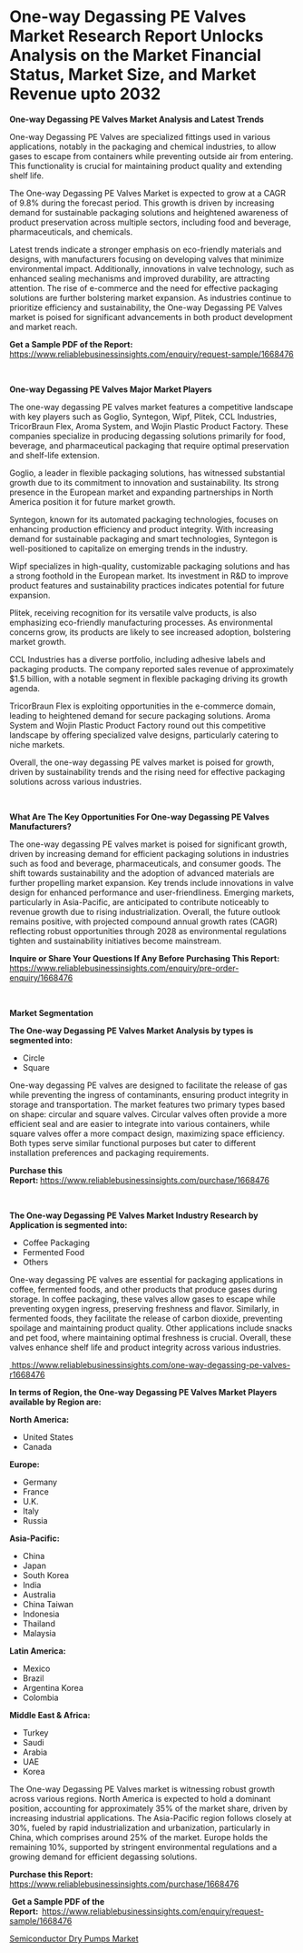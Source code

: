 <p><h1>One-way Degassing PE Valves Market Research Report Unlocks Analysis on the Market Financial Status, Market Size, and Market Revenue upto 2032</h1></p><p><strong>One-way Degassing PE Valves Market Analysis and Latest Trends</strong></p>
<p><p>One-way Degassing PE Valves are specialized fittings used in various applications, notably in the packaging and chemical industries, to allow gases to escape from containers while preventing outside air from entering. This functionality is crucial for maintaining product quality and extending shelf life.</p><p>The One-way Degassing PE Valves Market is expected to grow at a CAGR of 9.8% during the forecast period. This growth is driven by increasing demand for sustainable packaging solutions and heightened awareness of product preservation across multiple sectors, including food and beverage, pharmaceuticals, and chemicals. </p><p>Latest trends indicate a stronger emphasis on eco-friendly materials and designs, with manufacturers focusing on developing valves that minimize environmental impact. Additionally, innovations in valve technology, such as enhanced sealing mechanisms and improved durability, are attracting attention. The rise of e-commerce and the need for effective packaging solutions are further bolstering market expansion. As industries continue to prioritize efficiency and sustainability, the One-way Degassing PE Valves market is poised for significant advancements in both product development and market reach.</p></p>
<p><strong>Get a Sample PDF of the Report:&nbsp;</strong> <a href="https://www.reliablebusinessinsights.com/enquiry/request-sample/1668476?utm_campaign=2224&utm_medium=2&utm_source=Github&utm_content=ia&utm_term=02032025&utm_id=one-way-degassing-pe-valves">https://www.reliablebusinessinsights.com/enquiry/request-sample/1668476</a></p>
<p>&nbsp;</p>
<p><strong>One-way Degassing PE Valves Major Market Players</strong></p>
<p><p>The one-way degassing PE valves market features a competitive landscape with key players such as Goglio, Syntegon, Wipf, Plitek, CCL Industries, TricorBraun Flex, Aroma System, and Wojin Plastic Product Factory. These companies specialize in producing degassing solutions primarily for food, beverage, and pharmaceutical packaging that require optimal preservation and shelf-life extension.</p><p>Goglio, a leader in flexible packaging solutions, has witnessed substantial growth due to its commitment to innovation and sustainability. Its strong presence in the European market and expanding partnerships in North America position it for future market growth.</p><p>Syntegon, known for its automated packaging technologies, focuses on enhancing production efficiency and product integrity. With increasing demand for sustainable packaging and smart technologies, Syntegon is well-positioned to capitalize on emerging trends in the industry.</p><p>Wipf specializes in high-quality, customizable packaging solutions and has a strong foothold in the European market. Its investment in R&D to improve product features and sustainability practices indicates potential for future expansion.</p><p>Plitek, receiving recognition for its versatile valve products, is also emphasizing eco-friendly manufacturing processes. As environmental concerns grow, its products are likely to see increased adoption, bolstering market growth.</p><p>CCL Industries has a diverse portfolio, including adhesive labels and packaging products. The company reported sales revenue of approximately $1.5 billion, with a notable segment in flexible packaging driving its growth agenda.</p><p>TricorBraun Flex is exploiting opportunities in the e-commerce domain, leading to heightened demand for secure packaging solutions. Aroma System and Wojin Plastic Product Factory round out this competitive landscape by offering specialized valve designs, particularly catering to niche markets.</p><p>Overall, the one-way degassing PE valves market is poised for growth, driven by sustainability trends and the rising need for effective packaging solutions across various industries.</p></p>
<p>&nbsp;</p>
<p><strong>What Are The Key Opportunities For One-way Degassing PE Valves Manufacturers?</strong></p>
<p><p>The one-way degassing PE valves market is poised for significant growth, driven by increasing demand for efficient packaging solutions in industries such as food and beverage, pharmaceuticals, and consumer goods. The shift towards sustainability and the adoption of advanced materials are further propelling market expansion. Key trends include innovations in valve design for enhanced performance and user-friendliness. Emerging markets, particularly in Asia-Pacific, are anticipated to contribute noticeably to revenue growth due to rising industrialization. Overall, the future outlook remains positive, with projected compound annual growth rates (CAGR) reflecting robust opportunities through 2028 as environmental regulations tighten and sustainability initiatives become mainstream.</p></p>
<p><strong>Inquire or Share Your Questions If Any Before Purchasing This Report:</strong> <a href="https://www.reliablebusinessinsights.com/enquiry/pre-order-enquiry/1668476?utm_campaign=2224&utm_medium=2&utm_source=Github&utm_content=ia&utm_term=02032025&utm_id=one-way-degassing-pe-valves">https://www.reliablebusinessinsights.com/enquiry/pre-order-enquiry/1668476</a></p>
<p>&nbsp;</p>
<p><strong>Market Segmentation</strong></p>
<p><strong>The One-way Degassing PE Valves Market Analysis by types is segmented into:</strong></p>
<p><ul><li>Circle</li><li>Square</li></ul></p>
<p><p>One-way degassing PE valves are designed to facilitate the release of gas while preventing the ingress of contaminants, ensuring product integrity in storage and transportation. The market features two primary types based on shape: circular and square valves. Circular valves often provide a more efficient seal and are easier to integrate into various containers, while square valves offer a more compact design, maximizing space efficiency. Both types serve similar functional purposes but cater to different installation preferences and packaging requirements.</p></p>
<p><strong>Purchase this Report:&nbsp;</strong><a href="https://www.reliablebusinessinsights.com/purchase/1668476?utm_campaign=2224&utm_medium=2&utm_source=Github&utm_content=ia&utm_term=02032025&utm_id=one-way-degassing-pe-valves">https://www.reliablebusinessinsights.com/purchase/1668476</a></p>
<p>&nbsp;</p>
<p><strong>The One-way Degassing PE Valves Market Industry Research by Application is segmented into:</strong></p>
<p><ul><li>Coffee Packaging</li><li>Fermented Food</li><li>Others</li></ul></p>
<p><p>One-way degassing PE valves are essential for packaging applications in coffee, fermented foods, and other products that produce gases during storage. In coffee packaging, these valves allow gases to escape while preventing oxygen ingress, preserving freshness and flavor. Similarly, in fermented foods, they facilitate the release of carbon dioxide, preventing spoilage and maintaining product quality. Other applications include snacks and pet food, where maintaining optimal freshness is crucial. Overall, these valves enhance shelf life and product integrity across various industries.</p></p>
<p><a href="https://www.reliablebusinessinsights.com/one-way-degassing-pe-valves-r1668476?utm_campaign=2224&utm_medium=2&utm_source=Github&utm_content=ia&utm_term=02032025&utm_id=one-way-degassing-pe-valves">&nbsp;https://www.reliablebusinessinsights.com/one-way-degassing-pe-valves-r1668476</a></p>
<p><strong>In terms of Region, the One-way Degassing PE Valves Market Players available by Region are:</strong></p>
<p>
    <p> <strong> North America: </strong>
        <ul>
            <li>United States</li>
            <li>Canada</li>
        </ul>
        </p> 
    <p> <strong> Europe: </strong>
        <ul>
            <li>Germany</li>
            <li>France</li>
            <li>U.K.</li>
            <li>Italy</li>
            <li>Russia</li>
        </ul>
        </p> 
    <p> <strong> Asia-Pacific: </strong>
        <ul>
            <li>China</li>
            <li>Japan</li>
            <li>South Korea</li>
            <li>India</li>
            <li>Australia</li>
            <li>China Taiwan</li>
            <li>Indonesia</li>
            <li>Thailand</li>
            <li>Malaysia</li>
        </ul>
        </p> 
    <p> <strong> Latin America: </strong>
        <ul>
            <li>Mexico</li>
            <li>Brazil</li>
            <li>Argentina Korea</li>
            <li>Colombia</li>
        </ul>
        </p> 
    <p> <strong> Middle East & Africa: </strong>
        <ul>
            <li>Turkey</li>
            <li>Saudi</li>
            <li>Arabia</li>
            <li>UAE</li>
            <li>Korea</li>
        </ul>
    </p>
    </p>
<p><p>The One-way Degassing PE Valves market is witnessing robust growth across various regions. North America is expected to hold a dominant position, accounting for approximately 35% of the market share, driven by increasing industrial applications. The Asia-Pacific region follows closely at 30%, fueled by rapid industrialization and urbanization, particularly in China, which comprises around 25% of the market. Europe holds the remaining 10%, supported by stringent environmental regulations and a growing demand for efficient degassing solutions.</p></p>
<p><strong>Purchase this Report: </strong><a href="https://www.reliablebusinessinsights.com/purchase/1668476?utm_campaign=2224&utm_medium=2&utm_source=Github&utm_content=ia&utm_term=02032025&utm_id=one-way-degassing-pe-valves">https://www.reliablebusinessinsights.com/purchase/1668476</a></p>
<p>&nbsp;<strong>Get a Sample PDF of the Report:&nbsp;&nbsp;</strong><a href="https://www.reliablebusinessinsights.com/enquiry/request-sample/1668476?utm_campaign=2224&utm_medium=2&utm_source=Github&utm_content=ia&utm_term=02032025&utm_id=one-way-degassing-pe-valves">https://www.reliablebusinessinsights.com/enquiry/request-sample/1668476</a></p>
<p><strong></strong></p>
<p><p><a href="https://github.com/gerdabatiskzv9/Market-Research-Report-List-1/blob/main/semiconductor-dry-pumps-market.md?utm_campaign=2224&utm_medium=2&utm_source=Github&utm_content=ia&utm_term=02032025&utm_id=one-way-degassing-pe-valves">Semiconductor Dry Pumps Market</a></p></p>